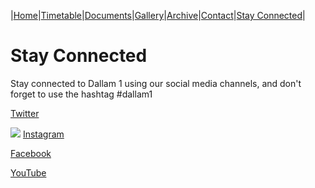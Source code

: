 |[Home](https://dallam1.github.io/)|[Timetable](https://dallam1.github.io/timetable)|[Documents](https://dallam1.github.io/documents)|[Gallery](https://dallam1.github.io/gallery)|[Archive](https://dallam1.github.io/archive)|[Contact](https://dallam1.github.io/contact)|[Stay Connected](https://dallam1.github.io/stayconnected)|

# Stay Connected

Stay connected to Dallam 1 using our social media channels, and don't forget to use the hashtag #dallam1

[Twitter](https://twitter.com/dallam1cpas)

![ ](https://www.dropbox.com/s/zkrrn6r9ep8d7wi/d1%20insta.jpg?dl=0) [Instagram](https://www.instagram.com/dallam1cpas/)

[Facebook](https://www.facebook.com/groups/dallam1)

[YouTube](https://www.youtube.com/channel/UCtuoiH_Q1N0NPSMMSbiTKbA)
